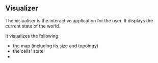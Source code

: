 ## Visualizer

The visiualiser is the interactive application for the user.
It displays the current state of the world.

It visualizes the following:
* the map (including its size and topology)
* the cells' state
* 